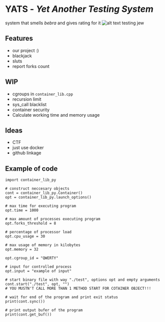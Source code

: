 # **YATS** - _Yet Another Testing System_

system that smells *bebra* and gives rating for it
![alt text](https://media.istockphoto.com/id/182203609/ru/%D1%84%D0%BE%D1%82%D0%BE/%D0%BF%D0%B0%D0%BB%D0%B5%D1%86-%D0%B2%D0%B2%D0%B5%D1%80%D1%85.jpg?s=1024x1024&w=is&k=20&c=f1IwGeHj3E52Cmif8WhdDxL2qcnGGaJvQARQ43RiMIo=) testing jew 

## Features
- our project :)
- blackjack
- sluts
- report forks count
  
## WIP
- cgroups in ```container_lib.cpp```
- recursion limit
- sys_call blacklist
- container security
- Calculate working time and memory usage

## Ideas
- CTF
- just use docker
- github linkage

## Example of code
```
import container_lib_py

# construct neccesary objects
cont = container_lib_py.Container()
opt = container_lib_py.launch_options()

# max time for executing program
opt.time = 1000

# max amount of processes executing program
opt.forks_threshold = 8

# percentage of processor load
opt.cpu_usage = 30

# max usage of memory in kilobytes
opt.memory = 32

opt.cgroup_id = "QWERTY"

# input for controlled process
opt.input = "example of input"

# start binary file with way "./test", options opt and empty arguments
cont.start("./test", opt, "")
# YOU MUSTN'T CALL MORE THAN 1 METHOD START FOR COTAINER OBJECT!!!

# wait for end of the program and print exit status
print(cont.sync())

# print output bufer of the program
print(cont.get_buf())
```
